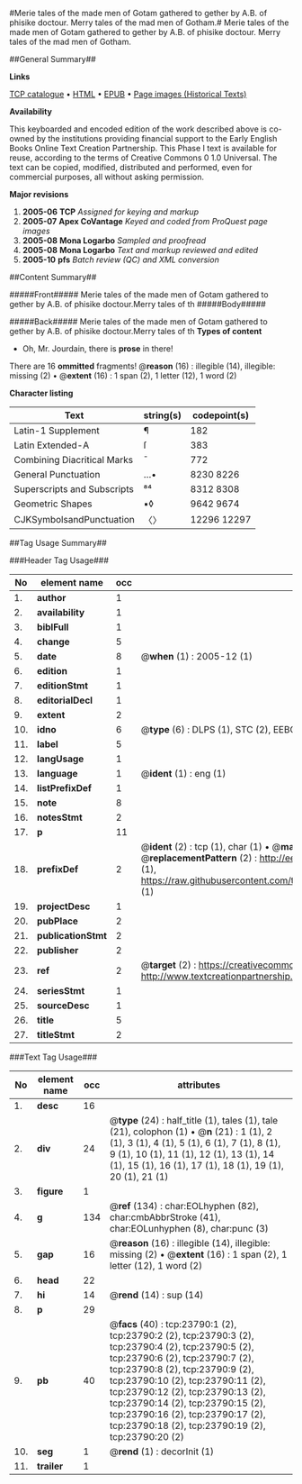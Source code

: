 #Merie tales of the made men of Gotam gathered to gether by A.B. of phisike doctour. Merry tales of the mad men of Gotham.#
Merie tales of the made men of Gotam gathered to gether by A.B. of phisike doctour.
Merry tales of the mad men of Gotham.

##General Summary##

**Links**

[TCP catalogue](http://www.ota.ox.ac.uk/tcp/)  • 
[HTML](http://tei.it.ox.ac.uk/tcp/Texts-HTML/free/A00/A00179.html)  • 
[EPUB](http://tei.it.ox.ac.uk/tcp/Texts-EPUB/free/A00/A00179.epub) • 
[Page images (Historical Texts)](https://data.historicaltexts.jisc.ac.uk/view?pubId=eebo-20191373e&pageId=eebo-20191373e-23790-1)

**Availability**

This keyboarded and encoded edition of the
	       work described above is co-owned by the institutions
	       providing financial support to the Early English Books
	       Online Text Creation Partnership. This Phase I text is
	       available for reuse, according to the terms of Creative
	       Commons 0 1.0 Universal. The text can be copied,
	       modified, distributed and performed, even for
	       commercial purposes, all without asking permission.

**Major revisions**

1. __2005-06__ __TCP__ *Assigned for keying and markup*
1. __2005-07__ __Apex CoVantage__ *Keyed and coded from ProQuest page images*
1. __2005-08__ __Mona Logarbo__ *Sampled and proofread*
1. __2005-08__ __Mona Logarbo__ *Text and markup reviewed and edited*
1. __2005-10__ __pfs__ *Batch review (QC) and XML conversion*

##Content Summary##

#####Front#####
Merie tales of the made men of Gotam gathered to gether by A.B. of phisike doctour.Merry tales of th
#####Body#####

#####Back#####
Merie tales of the made men of Gotam gathered to gether by A.B. of phisike doctour.Merry tales of th
**Types of content**

  * Oh, Mr. Jourdain, there is **prose** in there!

There are 16 **ommitted** fragments! 
 @__reason__ (16) : illegible (14), illegible: missing (2)  •  @__extent__ (16) : 1 span (2), 1 letter (12), 1 word (2)

**Character listing**


|Text|string(s)|codepoint(s)|
|---|---|---|
|Latin-1 Supplement|¶|182|
|Latin Extended-A|ſ|383|
|Combining             Diacritical Marks|̄|772|
|General Punctuation|…•|8230 8226|
|Superscripts             and Subscripts|⁸⁴|8312 8308|
|Geometric Shapes|▪◊|9642 9674|
|CJKSymbolsandPunctuation|〈〉|12296 12297|

##Tag Usage Summary##

###Header Tag Usage###

|No|element name|occ|attributes|
|---|---|---|---|
|1.|__author__|1||
|2.|__availability__|1||
|3.|__biblFull__|1||
|4.|__change__|5||
|5.|__date__|8| @__when__ (1) : 2005-12 (1)|
|6.|__edition__|1||
|7.|__editionStmt__|1||
|8.|__editorialDecl__|1||
|9.|__extent__|2||
|10.|__idno__|6| @__type__ (6) : DLPS (1), STC (2), EEBO-CITATION (1), OCLC (1), VID (1)|
|11.|__label__|5||
|12.|__langUsage__|1||
|13.|__language__|1| @__ident__ (1) : eng (1)|
|14.|__listPrefixDef__|1||
|15.|__note__|8||
|16.|__notesStmt__|2||
|17.|__p__|11||
|18.|__prefixDef__|2| @__ident__ (2) : tcp (1), char (1)  •  @__matchPattern__ (2) : ([0-9\-]+):([0-9IVX]+) (1), (.+) (1)  •  @__replacementPattern__ (2) : http://eebo.chadwyck.com/downloadtiff?vid=$1&page=$2 (1), https://raw.githubusercontent.com/textcreationpartnership/Texts/master/tcpchars.xml#$1 (1)|
|19.|__projectDesc__|1||
|20.|__pubPlace__|2||
|21.|__publicationStmt__|2||
|22.|__publisher__|2||
|23.|__ref__|2| @__target__ (2) : https://creativecommons.org/publicdomain/zero/1.0/ (1), http://www.textcreationpartnership.org/docs/. (1)|
|24.|__seriesStmt__|1||
|25.|__sourceDesc__|1||
|26.|__title__|5||
|27.|__titleStmt__|2||


###Text Tag Usage###

|No|element name|occ|attributes|
|---|---|---|---|
|1.|__desc__|16||
|2.|__div__|24| @__type__ (24) : half_title (1), tales (1), tale (21), colophon (1)  •  @__n__ (21) : 1 (1), 2 (1), 3 (1), 4 (1), 5 (1), 6 (1), 7 (1), 8 (1), 9 (1), 10 (1), 11 (1), 12 (1), 13 (1), 14 (1), 15 (1), 16 (1), 17 (1), 18 (1), 19 (1), 20 (1), 21 (1)|
|3.|__figure__|1||
|4.|__g__|134| @__ref__ (134) : char:EOLhyphen (82), char:cmbAbbrStroke (41), char:EOLunhyphen (8), char:punc (3)|
|5.|__gap__|16| @__reason__ (16) : illegible (14), illegible: missing (2)  •  @__extent__ (16) : 1 span (2), 1 letter (12), 1 word (2)|
|6.|__head__|22||
|7.|__hi__|14| @__rend__ (14) : sup (14)|
|8.|__p__|29||
|9.|__pb__|40| @__facs__ (40) : tcp:23790:1 (2), tcp:23790:2 (2), tcp:23790:3 (2), tcp:23790:4 (2), tcp:23790:5 (2), tcp:23790:6 (2), tcp:23790:7 (2), tcp:23790:8 (2), tcp:23790:9 (2), tcp:23790:10 (2), tcp:23790:11 (2), tcp:23790:12 (2), tcp:23790:13 (2), tcp:23790:14 (2), tcp:23790:15 (2), tcp:23790:16 (2), tcp:23790:17 (2), tcp:23790:18 (2), tcp:23790:19 (2), tcp:23790:20 (2)|
|10.|__seg__|1| @__rend__ (1) : decorInit (1)|
|11.|__trailer__|1||
